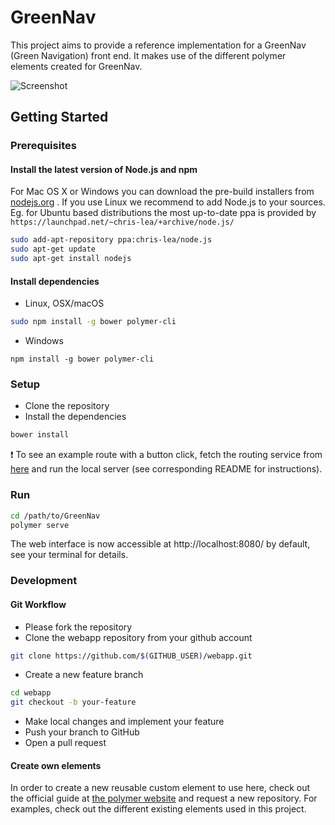 # GreenNav

This project aims to provide a reference implementation for a GreenNav (Green Navigation) front end. It makes use of the different polymer elements created for GreenNav.

![Screenshot](https://cloud.githubusercontent.com/assets/1525818/20544808/0f49517e-b10c-11e6-916b-ac4a3354be6a.gif)

## Getting Started 

### Prerequisites

#### Install the latest version of Node.js and npm 

  For Mac OS X or Windows you can download the pre-build installers from [nodejs.org](https://nodejs.org/en/download/) .
  If you use Linux we recommend to add Node.js to your sources. Eg. for Ubuntu based distributions the most up-to-date ppa
  is provided by `https://launchpad.net/~chris-lea/+archive/node.js/`

```zsh
sudo add-apt-repository ppa:chris-lea/node.js  
sudo apt-get update  
sudo apt-get install nodejs
```

#### Install dependencies

- Linux, OSX/macOS
```zsh
sudo npm install -g bower polymer-cli
```

- Windows
```
npm install -g bower polymer-cli
```

### Setup

- Clone the repository
- Install the dependencies
 
```zsh
bower install
```

:heavy_exclamation_mark: To see an example route with a button click, fetch the routing service from
[here](https://github.com/Greennav/service-routing) and run the local server (see corresponding 
README for instructions).

### Run

```zsh
cd /path/to/GreenNav
polymer serve
```

The web interface is now accessible at http://localhost:8080/ by default, see your terminal for details.

### Development

#### Git Workflow

- Please fork the repository
- Clone the webapp repository from your github account
```zsh
git clone https://github.com/$(GITHUB_USER)/webapp.git
```
- Create a new feature branch
```zsh
cd webapp
git checkout -b your-feature
```
- Make local changes and implement your feature 
- Push your branch to GitHub
- Open a pull request

#### Create own elements

In order to create a new reusable custom element to use here, check out the official guide at 
[the polymer   website](https://www.polymer-project.org/1.0/docs/start/reusableelements.html)
and request a new repository. For examples, check out the different existing elements used in
this project.

